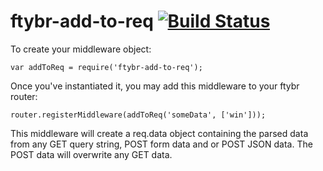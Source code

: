 # ftybr-add-to-req [![Build Status](https://secure.travis-ci.org/connrs/node-ftybr-add-to-req.png?branch=master)](http://travis-ci.org/connrs/node-ftybr-add-to-req)

To create your middleware object:

    var addToReq = require('ftybr-add-to-req');

Once you've instantiated it, you may add this middleware to your ftybr router:

    router.registerMiddleware(addToReq('someData', ['win']));

This middleware will create a req.data object containing the parsed data from any GET query string, POST form data and or POST JSON data. The POST data will overwrite any GET data.
